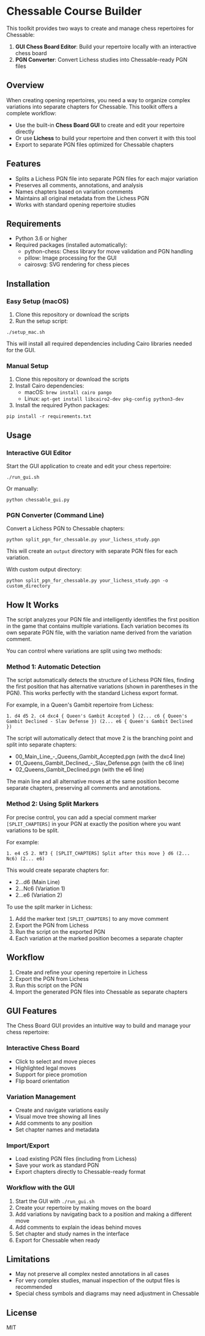 # Chessable Course Builder

This toolkit provides two ways to create and manage chess repertoires for Chessable:

1. **GUI Chess Board Editor**: Build your repertoire locally with an interactive chess board
2. **PGN Converter**: Convert Lichess studies into Chessable-ready PGN files

## Overview

When creating opening repertoires, you need a way to organize complex variations into separate chapters for Chessable. This toolkit offers a complete workflow:

- Use the built-in **Chess Board GUI** to create and edit your repertoire directly
- Or use **Lichess** to build your repertoire and then convert it with this tool
- Export to separate PGN files optimized for Chessable chapters

## Features

- Splits a Lichess PGN file into separate PGN files for each major variation
- Preserves all comments, annotations, and analysis
- Names chapters based on variation comments
- Maintains all original metadata from the Lichess PGN
- Works with standard opening repertoire studies

## Requirements

- Python 3.6 or higher
- Required packages (installed automatically):
  - python-chess: Chess library for move validation and PGN handling
  - pillow: Image processing for the GUI
  - cairosvg: SVG rendering for chess pieces

## Installation

### Easy Setup (macOS)

1. Clone this repository or download the scripts
2. Run the setup script:

```
./setup_mac.sh
```

This will install all required dependencies including Cairo libraries needed for the GUI.

### Manual Setup

1. Clone this repository or download the scripts
2. Install Cairo dependencies:
   - macOS: `brew install cairo pango`
   - Linux: `apt-get install libcairo2-dev pkg-config python3-dev`
3. Install the required Python packages:

```
pip install -r requirements.txt
```

## Usage

### Interactive GUI Editor

Start the GUI application to create and edit your chess repertoire:

```
./run_gui.sh
```

Or manually:

```
python chessable_gui.py
```

### PGN Converter (Command Line)

Convert a Lichess PGN to Chessable chapters:

```
python split_pgn_for_chessable.py your_lichess_study.pgn
```

This will create an `output` directory with separate PGN files for each variation.

With custom output directory:

```
python split_pgn_for_chessable.py your_lichess_study.pgn -o custom_directory
```

## How It Works

The script analyzes your PGN file and intelligently identifies the first position in the game that contains multiple variations. Each variation becomes its own separate PGN file, with the variation name derived from the variation comment.

You can control where variations are split using two methods:

### Method 1: Automatic Detection

The script automatically detects the structure of Lichess PGN files, finding the first position that has alternative variations (shown in parentheses in the PGN). This works perfectly with the standard Lichess export format.

For example, in a Queen's Gambit repertoire from Lichess:

```
1. d4 d5 2. c4 dxc4 { Queen's Gambit Accepted } (2... c6 { Queen's Gambit Declined - Slav Defense }) (2... e6 { Queen's Gambit Declined })
```

The script will automatically detect that move 2 is the branching point and split into separate chapters:
- 00_Main_Line_-_Queens_Gambit_Accepted.pgn (with the dxc4 line)
- 01_Queens_Gambit_Declined_-_Slav_Defense.pgn (with the c6 line)
- 02_Queens_Gambit_Declined.pgn (with the e6 line)

The main line and all alternative moves at the same position become separate chapters, preserving all comments and annotations.

### Method 2: Using Split Markers

For precise control, you can add a special comment marker `[SPLIT_CHAPTERS]` in your PGN at exactly the position where you want variations to be split.

For example:
```
1. e4 c5 2. Nf3 { [SPLIT_CHAPTERS] Split after this move } d6 (2... Nc6) (2... e6)
```

This would create separate chapters for:
- 2...d6 (Main Line)
- 2...Nc6 (Variation 1)
- 2...e6 (Variation 2)

To use the split marker in Lichess:
1. Add the marker text `[SPLIT_CHAPTERS]` to any move comment
2. Export the PGN from Lichess
3. Run the script on the exported PGN
4. Each variation at the marked position becomes a separate chapter

## Workflow

1. Create and refine your opening repertoire in Lichess
2. Export the PGN from Lichess
3. Run this script on the PGN
4. Import the generated PGN files into Chessable as separate chapters

## GUI Features

The Chess Board GUI provides an intuitive way to build and manage your chess repertoire:

### Interactive Chess Board
- Click to select and move pieces
- Highlighted legal moves
- Support for piece promotion
- Flip board orientation

### Variation Management
- Create and navigate variations easily
- Visual move tree showing all lines
- Add comments to any position
- Set chapter names and metadata

### Import/Export
- Load existing PGN files (including from Lichess)
- Save your work as standard PGN
- Export chapters directly to Chessable-ready format

### Workflow with the GUI

1. Start the GUI with `./run_gui.sh`
2. Create your repertoire by making moves on the board
3. Add variations by navigating back to a position and making a different move
4. Add comments to explain the ideas behind moves
5. Set chapter and study names in the interface
6. Export for Chessable when ready

## Limitations

- May not preserve all complex nested annotations in all cases
- For very complex studies, manual inspection of the output files is recommended
- Special chess symbols and diagrams may need adjustment in Chessable

## License

MIT
